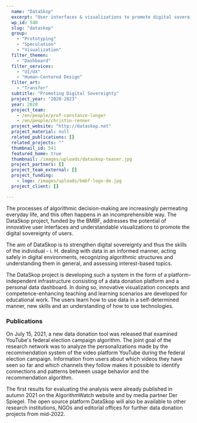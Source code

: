 ```yaml
---
  name: "DataSkop"
  excerpt: "User interfaces & visualizations to promote digital sovereignty"
  wp_id: 540
  slug: "dataskop"
  group: 
    - "Prototyping"
    - "Speculation"
    - "Visualization"
  filter_themen: 
    - "Dashboard"
  filter_services: 
    - "UI/UX"
    - "Human-Centered Design"
  filter_art: 
    - "Transfer"
  subtitle: "Promoting Digital Sovereignty"
  project_year: "2020-2023"
  year: 2020
  project_team: 
    - /en/people/prof-constanze-langer
    - /en/people/christin-renner
  project_website: "http://dataskop.net"
  project_material: null
  related_publications: []
  related_projects: ""
  thumbnail_id: 541
  featured_home: true
  thumbnail: /images/uploads/dataskop-teaser.jpg
  project_partners: []
  project_team_external: []
  project_funding:
    - logo: /images/uploads/bmbf-logo-de.jpg
  project_client: []

---
```

The processes of algorithmic decision-making are increasingly permeating everyday life, and this often happens in an incomprehensible way. The DataSkop project, funded by the BMBF, addresses the potential of innovative user interfaces and understandable visualizations to promote the digital sovereignty of users.

The aim of DataSkop is to strengthen digital sovereignty and thus the skills of the individual - i. H. dealing with data in an informed manner, acting safely in digital environments, recognizing algorithmic structures and understanding them in general, and assessing interest-based topics.

The DataSkop project is developing such a system in the form of a platform-independent infrastructure consisting of a data donation platform and a personal data dashboard. In doing so, innovative visualization concepts and competence-enhancing teaching and learning scenarios are developed for educational work. The users learn how to use data in a self-determined manner, new skills and an understanding of how to use technologies.

### Publications

On July 15, 2021, a new data donation tool was released that examined YouTube's federal election campaign algorithm. The joint goal of the research network was to analyze the personalizations made by the recommendation system of the video platform YouTube during the federal election campaign. Information from users about which videos they have seen so far and which channels they follow makes it possible to identify connections and patterns between usage behavior and the recommendation algorithm.

The first results for evaluating the analysis were already published in autumn 2021 on the AlgorithmWatch website and by media partner Der Spiegel. The open source platform DataSkop will also be available to other research institutions, NGOs and editorial offices for further data donation projects from mid-2022.